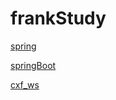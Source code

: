 # frankStudy
[spring](file/spring.md )

[springBoot](file/springBoot.md )

[cxf_ws](file/cxfws.md )



